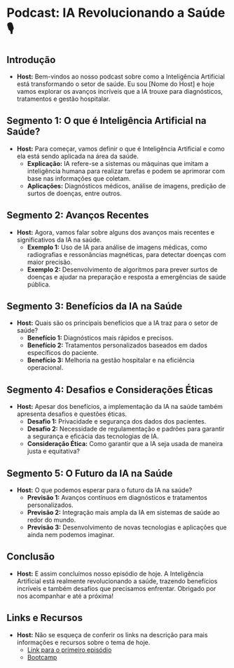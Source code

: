 
# Podcast: IA Revolucionando a Saúde 🎙️

## Introdução
- **Host:** Bem-vindos ao nosso podcast sobre como a Inteligência Artificial está transformando o setor de saúde. Eu sou [Nome do Host] e hoje vamos explorar os avanços incríveis que a IA trouxe para diagnósticos, tratamentos e gestão hospitalar.

## Segmento 1: O que é Inteligência Artificial na Saúde?
- **Host:** Para começar, vamos definir o que é Inteligência Artificial e como ela está sendo aplicada na área da saúde.
  - **Explicação:** IA refere-se a sistemas ou máquinas que imitam a inteligência humana para realizar tarefas e podem se aprimorar com base nas informações que coletam.
  - **Aplicações:** Diagnósticos médicos, análise de imagens, predição de surtos de doenças, entre outros.

## Segmento 2: Avanços Recentes
- **Host:** Agora, vamos falar sobre alguns dos avanços mais recentes e significativos da IA na saúde.
  - **Exemplo 1:** Uso de IA para análise de imagens médicas, como radiografias e ressonâncias magnéticas, para detectar doenças com maior precisão.
  - **Exemplo 2:** Desenvolvimento de algoritmos para prever surtos de doenças e ajudar na preparação e resposta a emergências de saúde pública.

## Segmento 3: Benefícios da IA na Saúde
- **Host:** Quais são os principais benefícios que a IA traz para o setor de saúde?
  - **Benefício 1:** Diagnósticos mais rápidos e precisos.
  - **Benefício 2:** Tratamentos personalizados baseados em dados específicos do paciente.
  - **Benefício 3:** Melhoria na gestão hospitalar e na eficiência operacional.

## Segmento 4: Desafios e Considerações Éticas
- **Host:** Apesar dos benefícios, a implementação da IA na saúde também apresenta desafios e questões éticas.
  - **Desafio 1:** Privacidade e segurança dos dados dos pacientes.
  - **Desafio 2:** Necessidade de regulamentação e padrões para garantir a segurança e eficácia das tecnologias de IA.
  - **Consideração Ética:** Como garantir que a IA seja usada de maneira justa e equitativa?

## Segmento 5: O Futuro da IA na Saúde
- **Host:** O que podemos esperar para o futuro da IA na saúde?
  - **Previsão 1:** Avanços contínuos em diagnósticos e tratamentos personalizados.
  - **Previsão 2:** Integração mais ampla da IA em sistemas de saúde ao redor do mundo.
  - **Previsão 3:** Desenvolvimento de novas tecnologias e aplicações que ainda nem podemos imaginar.

## Conclusão
- **Host:** E assim concluímos nosso episódio de hoje. A Inteligência Artificial está realmente revolucionando a saúde, trazendo benefícios incríveis e também desafios que precisamos enfrentar. Obrigado por nos acompanhar e até a próxima!

## Links e Recursos
- **Host:** Não se esqueça de conferir os links na descrição para mais informações e recursos sobre o tema de hoje.
  - [Link para o primeiro episódio](https://drive.google.com/file/d/11fW3jTfysJrzwTgRWtkoLG6Eussg3l-D/view?usp=sharing)
  - [Bootcamp](https://www.dio.me/bootcamp/microsoft-copilot-ai)


